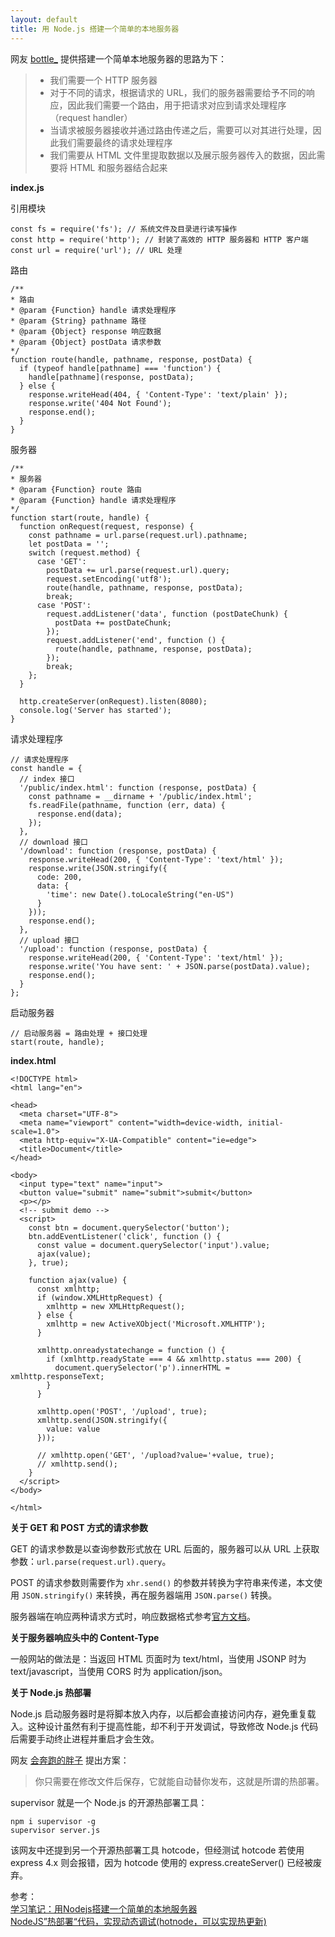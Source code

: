 ```yaml
---
layout: default
title: 用 Node.js 搭建一个简单的本地服务器
---
```


网友 [bottle_](https://segmentfault.com/u/bottle1125) 提供搭建一个简单本地服务器的思路为下：

> - 我们需要一个 HTTP 服务器
> - 对于不同的请求，根据请求的 URL，我们的服务器需要给予不同的响应，因此我们需要一个路由，用于把请求对应到请求处理程序（request handler）
> - 当请求被服务器接收并通过路由传递之后，需要可以对其进行处理，因此我们需要最终的请求处理程序
> - 我们需要从 HTML 文件里提取数据以及展示服务器传入的数据，因此需要将 HTML 和服务器结合起来

**index.js**

引用模块
```
const fs = require('fs'); // 系统文件及目录进行读写操作
const http = require('http'); // 封装了高效的 HTTP 服务器和 HTTP 客户端
const url = require('url'); // URL 处理
```
路由
```
/**
* 路由
* @param {Function} handle 请求处理程序
* @param {String} pathname 路径
* @param {Object} response 响应数据
* @param {Object} postData 请求参数
*/
function route(handle, pathname, response, postData) {
  if (typeof handle[pathname] === 'function') {
    handle[pathname](response, postData);
  } else {
    response.writeHead(404, { 'Content-Type': 'text/plain' });
    response.write('404 Not Found');
    response.end();
  }
}
```
服务器
```
/**
* 服务器
* @param {Function} route 路由
* @param {Function} handle 请求处理程序
*/
function start(route, handle) {
  function onRequest(request, response) {
    const pathname = url.parse(request.url).pathname;
    let postData = '';
    switch (request.method) {
      case 'GET':
        postData += url.parse(request.url).query;
        request.setEncoding('utf8');
        route(handle, pathname, response, postData);
        break;
      case 'POST':
        request.addListener('data', function (postDateChunk) {
          postData += postDateChunk;
        });
        request.addListener('end', function () {
          route(handle, pathname, response, postData);
        });
        break;
    };
  }

  http.createServer(onRequest).listen(8080);
  console.log('Server has started');
}
```
请求处理程序
```
// 请求处理程序
const handle = {
  // index 接口
  '/public/index.html': function (response, postData) {
    const pathname = __dirname + '/public/index.html';
    fs.readFile(pathname, function (err, data) {
      response.end(data);
    });
  },
  // download 接口
  '/download': function (response, postData) {
    response.writeHead(200, { 'Content-Type': 'text/html' });
    response.write(JSON.stringify({
      code: 200,
      data: {
        'time': new Date().toLocaleString("en-US")
      }
    }));
    response.end();
  },
  // upload 接口
  '/upload': function (response, postData) {
    response.writeHead(200, { 'Content-Type': 'text/html' });
    response.write('You have sent: ' + JSON.parse(postData).value);
    response.end();
  }
};
```
启动服务器
```
// 启动服务器 = 路由处理 + 接口处理
start(route, handle);
```

**index.html**
```
<!DOCTYPE html>
<html lang="en">

<head>
  <meta charset="UTF-8">
  <meta name="viewport" content="width=device-width, initial-scale=1.0">
  <meta http-equiv="X-UA-Compatible" content="ie=edge">
  <title>Document</title>
</head>

<body>
  <input type="text" name="input">
  <button value="submit" name="submit">submit</button>
  <p></p>
  <!-- submit demo -->
  <script>
    const btn = document.querySelector('button');
    btn.addEventListener('click', function () {
      const value = document.querySelector('input').value;
      ajax(value);
    }, true);

    function ajax(value) {
      const xmlhttp;
      if (window.XMLHttpRequest) {
        xmlhttp = new XMLHttpRequest();
      } else {
        xmlhttp = new ActiveXObject('Microsoft.XMLHTTP');
      }

      xmlhttp.onreadystatechange = function () {
        if (xmlhttp.readyState === 4 && xmlhttp.status === 200) {
          document.querySelector('p').innerHTML = xmlhttp.responseText;
        }
      }

      xmlhttp.open('POST', '/upload', true);
      xmlhttp.send(JSON.stringify({
        value: value
      }));

      // xmlhttp.open('GET', '/upload?value='+value, true);
      // xmlhttp.send();
    }
  </script>
</body>

</html>
```

**关于 GET 和 POST 方式的请求参数**

GET 的请求参数是以查询参数形式放在 URL 后面的，服务器可以从 URL 上获取参数：`url.parse(request.url).query`。

POST 的请求参数则需要作为 `xhr.send()` 的参数并转换为字符串来传递，本文使用 `JSON.stringify()` 来转换，再在服务器端用 `JSON.parse()` 转换。

服务器端在响应两种请求方式时，响应数据格式参考[官方文档](https://nodejs.org/docs/latest-v6.x/api/http.html#http_response_write_chunk_encoding_callback)。

**关于服务器响应头中的 Content-Type**

一般网站的做法是：当返回 HTML 页面时为 text/html，当使用 JSONP 时为 text/javascript，当使用 CORS 时为 application/json。

**关于 Node.js 热部署**

Node.js 启动服务器时是将脚本放入内存，以后都会直接访问内存，避免重复载入。这种设计虽然有利于提高性能，却不利于开发调试，导致修改 Node.js 代码后需要手动终止进程并重启才会生效。

网友 [会奔跑的胖子](http://www.cnblogs.com/benpaodexiaopangzi/) 提出方案：  
> 你只需要在修改文件后保存，它就能自动替你发布，这就是所谓的热部署。

supervisor 就是一个 Node.js 的开源热部署工具：  
```
npm i supervisor -g
supervisor server.js
```

该网友中还提到另一个开源热部署工具 hotcode，但经测试 hotcode 若使用 express 4.x 则会报错，因为 hotcode 使用的 express.createServer() 已经被废弃。

参考：  
[学习笔记：用Nodejs搭建一个简单的本地服务器](https://segmentfault.com/a/1190000007617042)  
[NodeJS”热部署“代码，实现动态调试(hotnode，可以实现热更新)](https://www.cnblogs.com/benpaodexiaopangzi/p/5856642.html)